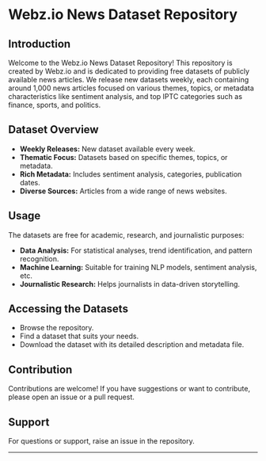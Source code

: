 # Webz.io News Dataset Repository

## Introduction

Welcome to the Webz.io News Dataset Repository! This repository is created by Webz.io and is dedicated to providing free datasets of publicly available news articles. We release new datasets weekly, each containing around 1,000 news articles focused on various themes, topics, or metadata characteristics like sentiment analysis, and top IPTC categories such as finance, sports, and politics.

## Dataset Overview

- **Weekly Releases:** New dataset available every week.
- **Thematic Focus:** Datasets based on specific themes, topics, or metadata.
- **Rich Metadata:** Includes sentiment analysis, categories, publication dates.
- **Diverse Sources:** Articles from a wide range of news websites.

## Usage

The datasets are free for academic, research, and journalistic purposes:

- **Data Analysis:** For statistical analyses, trend identification, and pattern recognition.
- **Machine Learning:** Suitable for training NLP models, sentiment analysis, etc.
- **Journalistic Research:** Helps journalists in data-driven storytelling.

## Accessing the Datasets

- Browse the repository.
- Find a dataset that suits your needs.
- Download the dataset with its detailed description and metadata file.

## Contribution

Contributions are welcome! If you have suggestions or want to contribute, please open an issue or a pull request.

## Support

For questions or support, raise an issue in the repository.


---


